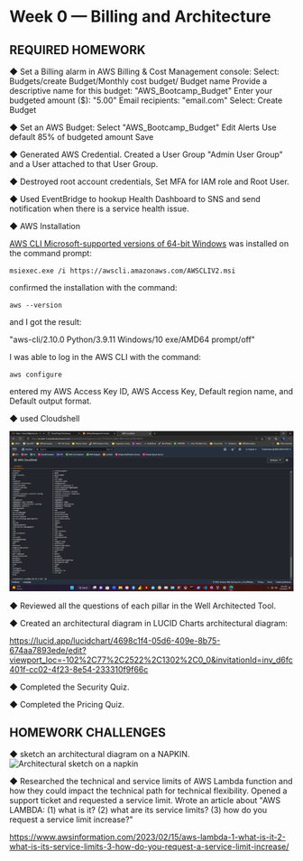  # Week 0 — Billing and Architecture
    
 ## REQUIRED HOMEWORK

◆ Set a Billing alarm in AWS Billing & Cost Management console:
Select: Budgets/create Budget/Monthly cost budget/
Budget name
Provide a descriptive name for this budget:
"AWS_Bootcamp_Budget"
 Enter your budgeted amount ($):
"5.00"
Email recipients:
"email.com"
Select: Create Budget

◆ Set an AWS Budget:
Select "AWS_Bootcamp_Budget"
Edit Alerts
Use default 85% of budgeted amount
Save

◆ Generated AWS Credential. Created a User Group "Admin User Group" and a User attached to that User Group. 

◆ Destroyed root account credentials, Set MFA for IAM role and Root User. 

◆ Used EventBridge to hookup Health Dashboard to SNS and send notification when there is a service health issue.

◆ AWS Installation

[AWS CLI Microsoft-supported versions of 64-bit Windows](https://docs.aws.amazon.com/cli/latest/userguide/getting-started-install.html)
was installed on the command prompt: 

```
msiexec.exe /i https://awscli.amazonaws.com/AWSCLIV2.msi
```
confirmed the installation with the command:
```
aws --version
```
and I got the result:

"aws-cli/2.10.0 Python/3.9.11 Windows/10 exe/AMD64 prompt/off"

I was able to log in the AWS CLI with the command:

```
aws configure
```

entered my AWS Access Key ID, AWS Access Key, Default region name, and Default output format.

◆ used Cloudshell

![Cloudshell](assets/Screenshot%20(185).png)

◆ Reviewed all the questions of each pillar in the Well Architected Tool.

◆ Created an architectural diagram in LUCID Charts architectural diagram:

https://lucid.app/lucidchart/4698c1f4-05d6-409e-8b75-674aa7893ede/edit?viewport_loc=-102%2C77%2C2522%2C1302%2C0_0&invitationId=inv_d6fc401f-cc02-4f23-8e54-233310f9f66c

◆ Completed the Security Quiz.

◆ Completed the Pricing Quiz.

## HOMEWORK CHALLENGES

◆ sketch an architectural diagram on a NAPKIN. 
![Architectural sketch on a napkin](aassets/napkin.jpg)

◆ Researched the technical and service limits of AWS Lambda function and how they could impact the technical path for technical flexibility. 
Opened a support ticket and requested a service limit.
Wrote an article about "AWS LAMBDA: (1) what is it? (2) what are its service limits? (3) how do you request a service limit increase?"

https://www.awsinformation.com/2023/02/15/aws-lambda-1-what-is-it-2-what-is-its-service-limits-3-how-do-you-request-a-service-limit-increase/

